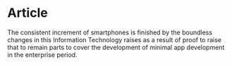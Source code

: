 # Article
The consistent increment of smartphones is finished by the boundless changes in this Information Technology raises as a result of proof to raise that to remain parts to cover the development of minimal app development in the enterprise period. 
